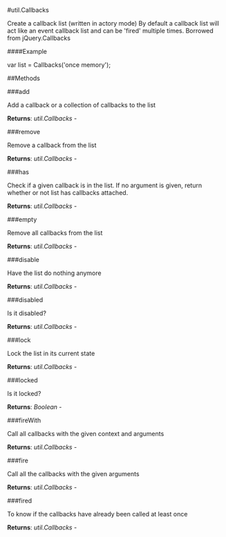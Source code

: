 #util.Callbacks

Create a callback list (written in actory mode)
By default a callback list will act like an event callback list and can be
'fired' multiple times.
Borrowed from jQuery.Callbacks

####Example

 var list = Callbacks('once memory');

##Methods

###add

Add a callback or a collection of callbacks to the list

**Returns**: _util.Callbacks_ - 

###remove

Remove a callback from the list

**Returns**: _util.Callbacks_ - 

###has

Check if a given callback is in the list.
If no argument is given, return whether or not list has callbacks attached.

**Returns**: _util.Callbacks_ - 

###empty

Remove all callbacks from the list

**Returns**: _util.Callbacks_ - 

###disable

Have the list do nothing anymore

**Returns**: _util.Callbacks_ - 

###disabled

Is it disabled?

**Returns**: _util.Callbacks_ - 

###lock

Lock the list in its current state

**Returns**: _util.Callbacks_ - 

###locked

Is it locked?

**Returns**: _Boolean_ - 

###fireWith

Call all callbacks with the given context and arguments

**Returns**: _util.Callbacks_ - 

###fire

Call all the callbacks with the given arguments

**Returns**: _util.Callbacks_ - 

###fired

To know if the callbacks have already been called at least once

**Returns**: _util.Callbacks_ - 

